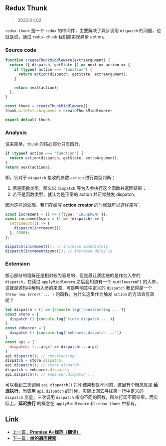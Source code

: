 ## Redux Thunk

> 2020.04.02

`redux-thunk` 是一个 `redux` 的中间件，主要解决了异步调用 `dispatch` 的问题，也就是说，通过 `redux-thunk` 我们能实现异步 action。

### Source code

```javascript
function createThunkMiddleware(extraArgument) {
  return ({ dispatch, getState }) => next => action => {
    if (typeof action === 'function') {
      return action(dispatch, getState, extraArgument);
    }

    return next(action);
  };
}

const thunk = createThunkMiddleware();
thunk.withExtraArgument = createThunkMiddleware;

export default thunk;
```

### Analysis

说来简单，`thunk` 的核心部分只有四行，

```javascript
if (typeof action === 'function') {
  return action(dispatch, getState, extraArgument);
}
return next(actions);
```

即，针对于 `dispatch` 接收的参数 `action` 进行类型判断：

1. 若是函数类型，那么以 `dispatch` 等为入参执行这个函数并返回结果；
2. 若不是函数类型，就认为是正常的 action 并正常触发 dispatch;

因为这样的处理，我们在编写 **action creator** 的时候就可以这样来写：

```javascript
const increment = () => ({type: 'INCREMENT'});
const incrementAsync = () => (dispatch) => {
  setTimeout(() => {
    dispatch(increment());
  }, 1000);
};

dispatch(increment()); // increase immediately
dispatch(incrementAsync()); // increase delay 1s
```

### Extension

核心部分的理解还是相对较为容易的，但是最让我困惑的是作为入参的 `dispatch`，在读过 `applyMiddleware` 之后会知道有一个 `middlewareAPI` 的入参，这就是源码中解构入参的来源，可是明明其中定义的 `dispatch` 我记得是一个 `throw new Error('...')` 的函数，为什么这里作为触发 `action` 的方法会有效呢？

```javascript
let dispatch = () => {console.log('constructing ...')}
const store = {
  dispatch () {console.log('store.dispatch ...')}
}
const enhancer = {
  dispatch () {console.log('enhancer.dispatch ...')}
}
const api = {
  dispatch: (...args) => dispatch(...args)
}
api.dispatch(); // constructing ...
dispatch = store.dispatch;
api.dispatch(); // store.dispatch ...
dispatch = enhancer.dispatch;
api.dispatch(); // enhancer.dispatch ...
```

可以看到三次调用 `api.dispatch()` 打印结果都是不同的，这里有个概念就是 **延迟执行**，当调用 `api.dispatch` 的时候，实际上回去寻找第一行中定义的 `dispatch` 变量，三次调用 `dispatch` 指向不同的函数，所以打印不同结果。而实际上，**延迟执行** 的概念在 `applyMiddleware` 和 `redux-thunk` 中都有。

## Link

+ [上一篇：**Promise A+规范（翻译）**](../Syntax/PromisesA+.md)
+ [下一篇：**树的遍历搜索**](../Others/树的遍历搜索.md)
